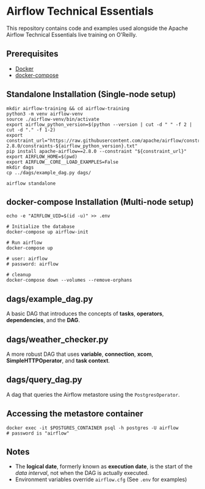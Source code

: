 # Airflow Technical Essentials

This repository contains code and examples used alongside the Apache Airflow Technical Essentials live training on O'Reilly.

## Prerequisites
* [Docker](https://docs.docker.com/get-docker/)
* [docker-compose](https://docs.docker.com/compose/install/)

## Standalone Installation (Single-node setup)
```
mkdir airflow-training && cd airflow-training
python3 -m venv airflow-venv
source ./airflow-venv/bin/activate
export airflow_python_version=$(python --version | cut -d " " -f 2 | cut -d "." -f 1-2)
export constraint_url="https://raw.githubusercontent.com/apache/airflow/constraints-2.8.0/constraints-${airflow_python_version}.txt"
pip install apache-airflow==2.8.0 --constraint "${constraint_url}"
export AIRFLOW_HOME=$(pwd)
export AIRFLOW__CORE__LOAD_EXAMPLES=False
mkdir dags
cp ../dags/example_dag.py dags/

airflow standalone
```

## docker-compose Installation (Multi-node setup)
```
echo -e "AIRFLOW_UID=$(id -u)" >> .env

# Initialize the database
docker-compose up airflow-init

# Run airflow
docker-compose up

# user: airflow
# password: airflow

# cleanup
docker-compose down --volumes --remove-orphans
```

## dags/example_dag.py
A basic DAG that introduces the concepts of **tasks**, **operators**, **dependencies**, and the **DAG**.

## dags/weather_checker.py
A more robust DAG that uses **variable**, **connection**, **xcom**, **SimpleHTTPOperator**, and **task context**.

## dags/query_dag.py
A dag that queries the Airflow metastore using the `PostgresOperator`.

## Accessing the metastore container
```
docker exec -it $POSTGRES_CONTAINER psql -h postgres -U airflow 
# password is "airflow"
```

## Notes
- The **logical date**, formerly known as **execution date**, is the start of the _data interval_, not when the DAG is actually executed.
- Environment variables override `airflow.cfg` (See `.env` for examples)